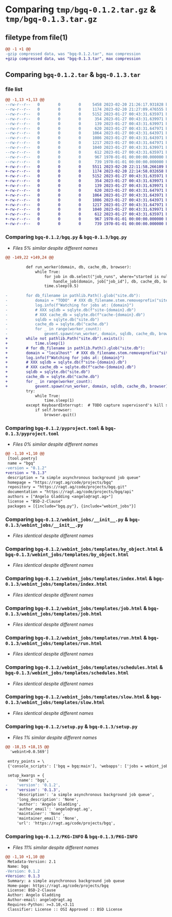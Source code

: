 # Comparing `tmp/bgq-0.1.2.tar.gz` & `tmp/bgq-0.1.3.tar.gz`

## filetype from file(1)

```diff
@@ -1 +1 @@
-gzip compressed data, was "bgq-0.1.2.tar", max compression
+gzip compressed data, was "bgq-0.1.3.tar", max compression
```

## Comparing `bgq-0.1.2.tar` & `bgq-0.1.3.tar`

### file list

```diff
@@ -1,13 +1,13 @@
--rw-r--r--   0        0        0     5458 2023-02-20 21:26:17.931828 bgq-0.1.2/bgq.py
--rw-r--r--   0        0        0     1174 2023-02-20 21:27:09.476555 bgq-0.1.2/pyproject.toml
--rw-r--r--   0        0        0     5152 2023-01-27 00:43:31.635971 bgq-0.1.2/webint_jobs/__init__.py
--rw-r--r--   0        0        0      354 2023-01-27 00:43:31.639971 bgq-0.1.2/webint_jobs/templates/__init__.py
--rw-r--r--   0        0        0      139 2023-01-27 00:43:31.639971 bgq-0.1.2/webint_jobs/templates/by_module.html
--rw-r--r--   0        0        0      620 2023-01-27 00:43:31.647971 bgq-0.1.2/webint_jobs/templates/by_object.html
--rw-r--r--   0        0        0     1064 2023-01-27 00:43:31.643971 bgq-0.1.2/webint_jobs/templates/index.html
--rw-r--r--   0        0        0     1086 2023-01-27 00:43:31.643971 bgq-0.1.2/webint_jobs/templates/job.html
--rw-r--r--   0        0        0     1217 2023-01-27 00:43:31.647971 bgq-0.1.2/webint_jobs/templates/run.html
--rw-r--r--   0        0        0     1040 2023-01-27 00:43:31.639971 bgq-0.1.2/webint_jobs/templates/schedules.html
--rw-r--r--   0        0        0      612 2023-01-27 00:43:31.635971 bgq-0.1.2/webint_jobs/templates/slow.html
--rw-r--r--   0        0        0      967 1970-01-01 00:00:00.000000 bgq-0.1.2/setup.py
--rw-r--r--   0        0        0      739 1970-01-01 00:00:00.000000 bgq-0.1.2/PKG-INFO
+-rw-r--r--   0        0        0     5511 2023-02-20 22:11:58.266189 bgq-0.1.3/bgq.py
+-rw-r--r--   0        0        0     1174 2023-02-20 22:14:58.032658 bgq-0.1.3/pyproject.toml
+-rw-r--r--   0        0        0     5152 2023-01-27 00:43:31.635971 bgq-0.1.3/webint_jobs/__init__.py
+-rw-r--r--   0        0        0      354 2023-01-27 00:43:31.639971 bgq-0.1.3/webint_jobs/templates/__init__.py
+-rw-r--r--   0        0        0      139 2023-01-27 00:43:31.639971 bgq-0.1.3/webint_jobs/templates/by_module.html
+-rw-r--r--   0        0        0      620 2023-01-27 00:43:31.647971 bgq-0.1.3/webint_jobs/templates/by_object.html
+-rw-r--r--   0        0        0     1064 2023-01-27 00:43:31.643971 bgq-0.1.3/webint_jobs/templates/index.html
+-rw-r--r--   0        0        0     1086 2023-01-27 00:43:31.643971 bgq-0.1.3/webint_jobs/templates/job.html
+-rw-r--r--   0        0        0     1217 2023-01-27 00:43:31.647971 bgq-0.1.3/webint_jobs/templates/run.html
+-rw-r--r--   0        0        0     1040 2023-01-27 00:43:31.639971 bgq-0.1.3/webint_jobs/templates/schedules.html
+-rw-r--r--   0        0        0      612 2023-01-27 00:43:31.635971 bgq-0.1.3/webint_jobs/templates/slow.html
+-rw-r--r--   0        0        0      967 1970-01-01 00:00:00.000000 bgq-0.1.3/setup.py
+-rw-r--r--   0        0        0      739 1970-01-01 00:00:00.000000 bgq-0.1.3/PKG-INFO
```

### Comparing `bgq-0.1.2/bgq.py` & `bgq-0.1.3/bgq.py`

 * *Files 5% similar despite different names*

```diff
@@ -149,22 +149,24 @@
 
         def run_worker(domain, db, cache_db, browser):
             while True:
                 for job in db.select("job_runs", where="started is null"):
                     handle_job(domain, job["job_id"], db, cache_db, browser)
                 time.sleep(0.5)
 
-        for db_filename in pathlib.Path().glob("site.db"):
-            domain = "TODO"  # XXX db_filename.stem.removeprefix("site-")
-            log.info(f"Watching for jobs at: {domain}")
-            # XXX sqldb = sqlyte.db(f"site-{domain}.db")
-            # XXX cache_db = sqlyte.db(f"cache-{domain}.db")
-            sqldb = sqlyte.db("site.db")
-            cache_db = sqlyte.db("cache.db")
-            for _ in range(worker_count):
-                gevent.spawn(run_worker, domain, sqldb, cache_db, browser)
+        while not pathlib.Path("site.db").exists():
+            time.sleep(1)
+        # for db_filename in pathlib.Path().glob("site.db"):
+        domain = "localhost"  # XXX db_filename.stem.removeprefix("site-")
+        log.info(f"Watching for jobs at: {domain}")
+        # XXX sqldb = sqlyte.db(f"site-{domain}.db")
+        # XXX cache_db = sqlyte.db(f"cache-{domain}.db")
+        sqldb = sqlyte.db("site.db")
+        cache_db = sqlyte.db("cache.db")
+        for _ in range(worker_count):
+            gevent.spawn(run_worker, domain, sqldb, cache_db, browser)
         try:
             while True:
                 time.sleep(1)
         except KeyboardInterrupt:  # TODO capture supervisord's kill signal
             if self.browser:
                 browser.quit()
```

### Comparing `bgq-0.1.2/pyproject.toml` & `bgq-0.1.3/pyproject.toml`

 * *Files 0% similar despite different names*

```diff
@@ -1,10 +1,10 @@
 [tool.poetry]
 name = "bgq"
-version = "0.1.2"
+version = "0.1.3"
 description = "a simple asynchronous background job queue"
 homepage = "https://ragt.ag/code/projects/bgq"
 repository = "https://ragt.ag/code/projects/bgq.git"
 documentation = "https://ragt.ag/code/projects/bgq/api"
 authors = ["Angelo Gladding <angelo@ragt.ag>"]
 license = "BSD-2-Clause"
 packages = [{include="bgq.py"}, {include="webint_jobs"}]
```

### Comparing `bgq-0.1.2/webint_jobs/__init__.py` & `bgq-0.1.3/webint_jobs/__init__.py`

 * *Files identical despite different names*

### Comparing `bgq-0.1.2/webint_jobs/templates/by_object.html` & `bgq-0.1.3/webint_jobs/templates/by_object.html`

 * *Files identical despite different names*

### Comparing `bgq-0.1.2/webint_jobs/templates/index.html` & `bgq-0.1.3/webint_jobs/templates/index.html`

 * *Files identical despite different names*

### Comparing `bgq-0.1.2/webint_jobs/templates/job.html` & `bgq-0.1.3/webint_jobs/templates/job.html`

 * *Files identical despite different names*

### Comparing `bgq-0.1.2/webint_jobs/templates/run.html` & `bgq-0.1.3/webint_jobs/templates/run.html`

 * *Files identical despite different names*

### Comparing `bgq-0.1.2/webint_jobs/templates/schedules.html` & `bgq-0.1.3/webint_jobs/templates/schedules.html`

 * *Files identical despite different names*

### Comparing `bgq-0.1.2/webint_jobs/templates/slow.html` & `bgq-0.1.3/webint_jobs/templates/slow.html`

 * *Files identical despite different names*

### Comparing `bgq-0.1.2/setup.py` & `bgq-0.1.3/setup.py`

 * *Files 1% similar despite different names*

```diff
@@ -18,15 +18,15 @@
  'webint>0.0.569']
 
 entry_points = \
 {'console_scripts': ['bgq = bgq:main'], 'webapps': ['jobs = webint_jobs:app']}
 
 setup_kwargs = {
     'name': 'bgq',
-    'version': '0.1.2',
+    'version': '0.1.3',
     'description': 'a simple asynchronous background job queue',
     'long_description': 'None',
     'author': 'Angelo Gladding',
     'author_email': 'angelo@ragt.ag',
     'maintainer': 'None',
     'maintainer_email': 'None',
     'url': 'https://ragt.ag/code/projects/bgq',
```

### Comparing `bgq-0.1.2/PKG-INFO` & `bgq-0.1.3/PKG-INFO`

 * *Files 11% similar despite different names*

```diff
@@ -1,10 +1,10 @@
 Metadata-Version: 2.1
 Name: bgq
-Version: 0.1.2
+Version: 0.1.3
 Summary: a simple asynchronous background job queue
 Home-page: https://ragt.ag/code/projects/bgq
 License: BSD-2-Clause
 Author: Angelo Gladding
 Author-email: angelo@ragt.ag
 Requires-Python: >=3.10,<3.11
 Classifier: License :: OSI Approved :: BSD License
```

